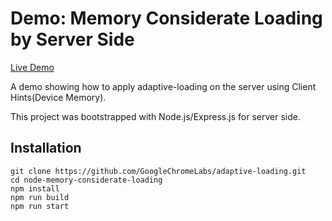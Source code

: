 
# Demo: Memory Considerate Loading by Server Side

[Live Demo](https://adaptive-loading.web.app/node-memory-considerate-loading/)

A demo showing how to apply adaptive-loading on the server using Client Hints(Device Memory).

This project was bootstrapped with Node.js/Express.js for server side.

## Installation
```
git clone https://github.com/GoogleChromeLabs/adaptive-loading.git
cd node-memory-considerate-loading
npm install
npm run build
npm run start
```
